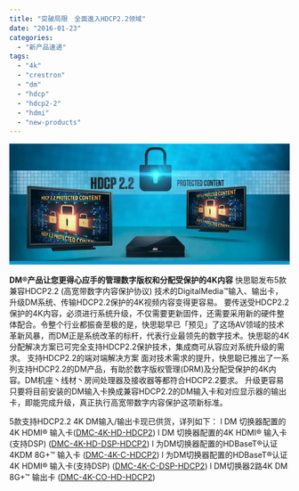 ```yaml
---
title: "突破局限　全面進入HDCP2.2领域"
date: "2016-01-23"
categories: 
  - "新产品速递"
tags: 
  - "4k"
  - "crestron"
  - "dm"
  - "hdcp"
  - "hdcp2-2"
  - "hdmi"
  - "new-products"
---
```


![DM-HDCP-2.2](/assets/images/HDCP-2.2-image002.jpg)

**DM®产品让您更得心应手的管理数字版权和分配受保护的4K内容** 快思聪发布5款兼容HDCP2.2 (高宽带数字内容保护协议) 技术的DigitalMedia™输入、输出卡，升级DM系统、传输HDCP2.2保护的4K视频内容变得更容易。 要传送受HDCP2.2保护的4K内容，必须进行系统升级，不仅需要更新固件，还需要采用新的硬件整体配合。令整个行业都振奋至极的是，快思聪早已「预见」了这场AV领域的技术革新风暴，而DM正是系统改革的标杆，代表行业最领先的数字技术。快思聪的4K分配解决方案已可完全支持HDCP2.2保护技术，集成商可从容应对系统升级的需求。 支持HDCP2.2的端对端解决方案 面对技术需求的提升，快思聪已推出了一系列支持HDCP2.2的DM产品，有助於数字版权管理(DRM)及分配受保护的4K内容。DM机座丶线材丶房间处理器及接收器等都符合HDCP2.2要求。 升级更容易 只要将目前安装的DM输入卡换成兼容HDCP2.2的DM输入卡和对应显示器的输出卡，即能完成升级，真正执行高宽带数字内容保护这项新标准。

5款支持HDCP2.2 4K DM输入/输出卡现已供货，详列如下： l DM 切换器配置的4K HDMI® 输入卡([DMC-4K-HD-HDCP2](https://crestron.com/products/model/DMC-4K-HD)) l DM 切换器配置的4K HDMI® 输入卡 (支持DSP) ([DMC-4K-HD-DSP-HDCP2](https://crestron.com/products/model/DMC-4K-HD-DSP)) l 为DM切换器配置的HDBaseT®认证 4KDM 8G+™ 输入卡 ([DMC-4K-C-HDCP2](https://crestron.com/products/model/DMC-4K-C)) l 为DM切换器配置的HDBaseT®认证 4K HDMI® 输入卡(支持DSP) ([DMC-4K-C-DSP-HDCP2](https://crestron.com/products/model/DMC-4K-C-DSP)) l DM切换器2路4K DM 8G+™ 输出卡 ([DMC-4K-CO-HD-HDCP2](https://crestron.com/products/model/DMC-4K-CO-HD))
